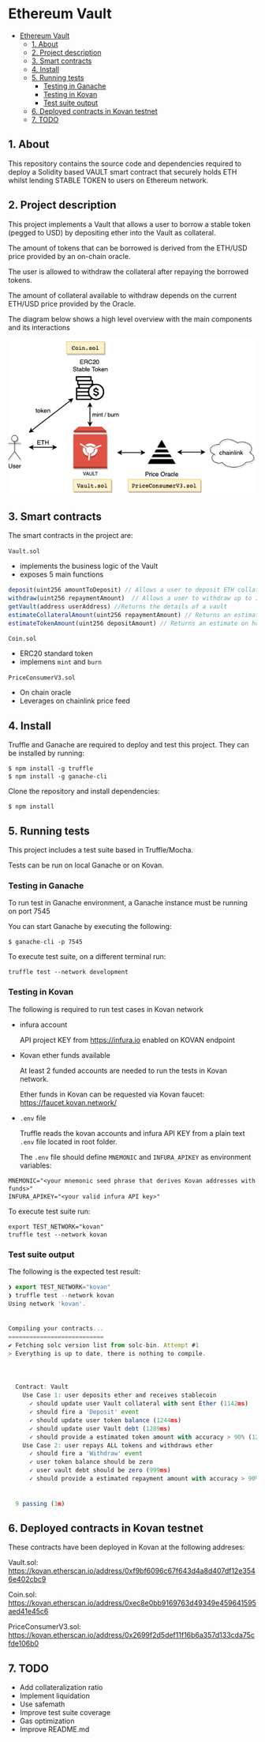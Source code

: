 # Ethereum Vault

- [Ethereum Vault](#ethereum-vault)
  - [1. About](#1-about)
  - [2. Project description](#2-project-description)
  - [3. Smart contracts](#3-smart-contracts)
  - [4. Install](#4-install)
  - [5. Running tests](#5-running-tests)
    - [Testing in Ganache](#testing-in-ganache)
    - [Testing in Kovan](#testing-in-kovan)
    - [Test suite output](#test-suite-output)
  - [6. Deployed contracts in Kovan testnet](#6-deployed-contracts-in-kovan-testnet)
  - [7. TODO](#7-todo)

## 1. About

This repository contains the source code and dependencies required to deploy a Solidity based VAULT smart contract that securely holds ETH whilst lending STABLE TOKEN to users on Ethereum network.

## 2. Project description

This project implements a Vault that allows a user to borrow a stable token (pegged to USD) by depositing ether into the Vault as collateral.

The amount of tokens that can be borrowed is derived from the ETH/USD price provided by an on-chain oracle.

The user is allowed to withdraw the collateral after repaying the borrowed tokens.

The amount of collateral available to withdraw depends on the current ETH/USD price provided by the Oracle.

The diagram below shows a high level overview with the main components and its interactions

![image info](./vault.png)

## 3. Smart contracts
The smart contracts in the project are:

`Vault.sol`

- implements the business logic of the Vault
- exposes 5 main functions

```javascript
deposit(uint256 amountToDeposit) // Allows a user to deposit ETH collateral in exchange for some amount of stablecoin
withdraw(uint256 repaymentAmount)  // Allows a user to withdraw up to 100% of the collateral they have on deposit
getVault(address userAddress) //Returns the details of a vault
estimateCollateralAmount(uint256 repaymentAmount) // Returns an estimate of how much collateral could be withdrawn for a given amount of stablecoin
estimateTokenAmount(uint256 depositAmount) // Returns an estimate on how much stable coin could be minted at the current rate
```

`Coin.sol`

- ERC20 standard token
- implemens `mint` and `burn`

`PriceConsumerV3.sol`

- On chain oracle
- Leverages on chainlink price feed

## 4. Install

Truffle and Ganache are required to deploy and test this project.
They can be installed by running:

```
$ npm install -g truffle
$ npm install -g ganache-cli
```

Clone the repository and install dependencies:

```
$ npm install
```

## 5. Running tests

This project includes a test suite based in Truffle/Mocha.

Tests can be run on local Ganache or on Kovan.

### Testing in Ganache

To run test in Ganache environment, a Ganache instance must be running on port 7545

You can start Ganache by executing the following:

```
$ ganache-cli -p 7545
```

To execute test suite, on a different terminal run:

```
truffle test --network development
```

### Testing in Kovan

The following is required to run test cases in Kovan network

- infura account

  
  API project KEY from https://infura.io enabled on KOVAN endpoint

- Kovan ether funds available
  
  At least 2 funded accounts are needed to run the tests in Kovan network.

  Ether funds in Kovan can be requested via Kovan faucet: https://faucet.kovan.network/

- `.env` file
  
  Truffle reads the kovan accounts and infura API KEY from a plain text `.env` file located in root folder.

  The `.env` file should define `MNEMONIC` and `INFURA_APIKEY` as environment variables:

```
MNEMONIC="<your mnemonic seed phrase that derives Kovan addresses with funds>"
INFURA_APIKEY="<your valid infura API key>"
```

To execute test suite run:

```
export TEST_NETWORK="kovan"
truffle test --network kovan
```

### Test suite output

The following is the expected test result:

```javascript
❯ export TEST_NETWORK="kovan"
❯ truffle test --network kovan
Using network 'kovan'.


Compiling your contracts...
===========================
✔ Fetching solc version list from solc-bin. Attempt #1
> Everything is up to date, there is nothing to compile.



  Contract: Vault
    Use Case 1: user deposits ether and receives stablecoin
      ✓ should update user Vault collateral with sent Ether (1142ms)
      ✓ should fire a 'Deposit' event
      ✓ should update user token balance (1244ms)
      ✓ should update user Vault debt (1289ms)
      ✓ should provide a estimated token amount with accuracy > 90% (1237ms)
    Use Case 2: user repays ALL tokens and withdraws ether
      ✓ should fire a 'Withdraw' event
      ✓ user token balance should be zero
      ✓ user vault debt should be zero (999ms)
      ✓ should provide a estimated repayment amount with accuracy > 90% (1143ms)


  9 passing (1m)
```
## 6. Deployed contracts in Kovan testnet
These contracts have been deployed in Kovan at the following addreses:

Vault.sol: https://kovan.etherscan.io/address/0xf9bf6096c67f643d4a8d407df12e3546e402cbc9

Coin.sol: https://kovan.etherscan.io/address/0xec8e0bb9169763d49349e459641595aed41e45c6

PriceConsumerV3.sol: https://kovan.etherscan.io/address/0x2699f2d5def11f16b6a357d133cda75cfde106b0

## 7. TODO

- Add collateralization ratio
- Implement liquidation
- Use safemath
- Improve test suite coverage
- Gas optimization
- Improve README.md